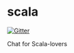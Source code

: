 scala
=====

[![Gitter](https://badges.gitter.im/Join%20Chat.svg)](https://gitter.im/dev-ua/scala?utm_source=badge&utm_medium=badge&utm_campaign=pr-badge&utm_content=badge)

Chat for Scala-lovers
